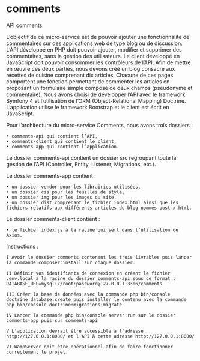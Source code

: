 # comments
API comments

L’objectif de ce micro-service est de pouvoir ajouter une fonctionnalité de commentaires sur des applications web de type blog ou de discussion. 
L’API développé en PHP doit pouvoir ajouter, modifier et supprimer des commentaires, sans la gestion des utilisateurs. 
Le client développé en JavaScript doit pouvoir consommer les contrôleurs de l’API. 
Afin de mettre en œuvre ces deux parties, nous devons créé un blog consacré aux recettes de cuisine comprenant dix articles. Chacune de ces pages comportent une fonction  permettant de commenter les articles en proposant un formulaire simple composé de deux champs (pseudonyme et commentaire). 
Nous avons choisi de développer l’API avec le framework Symfony 4 et l’utilisation de l’ORM (Object-Relational Mapping) Doctrine. L’application utilise le framework Bootstrap et le client est écrit en JavaScript. 

Pour l’architecture du micro-service Comments, nous avons trois dossiers : 

    • comments-api qui contient l’API, 
    • comments-client qui contient le client, 
    • comments-app qui contient l’application. 
      
Le dossier comments-api contient un dossier src regroupant toute la gestion de l’API (Controller, Entity, Listener, Migrations, etc.). 

Le dossier comments-app contient : 

    • un dossier vendor pour les librairies utilisées, 
    • un dossier css pour les feuilles de style,
    • un dossier img pour les images du site,
    • un dossier dist comprenant le fichier index.html ainsi que les fichiers relatifs aux différents articles du blog nommés post-x.html.
    
Le dossier comments-client contient :

    • le fichier index.js à la racine qui sert dans l’utilisation de Axios.
    
Instructions :
         
    I Avoir le dossier comments contenant les trois livrables puis lancer la commande composer:install sur chaque dossier.
       
    II Définir vos identifiants de connexion en créant le fichier .env.local à la racine du dossier comments-api sous ce format : DATABASE_URL=mysql://root:password@127.0.0.1:3306/comments
       
    III Créer la base de données avec la commande php bin/console doctrine:database:create puis installer le contenu avec la commande php bin/console doctrine:migrations:migrate
       
    IV Lancer la commande php bin/console server:run sur le dossier comments-app puis sur comments-api 
       
    V L'application devrait être accessible à l'adresse http://127.0.0.1:8080/ et l'API à cette adresse http://127.0.0.1:8000/
       
    VI WampServer doit être opérationnel afin de faire fonctionner correctement le projet. 
